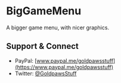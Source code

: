 # BigGameMenu
A bigger game menu, with nicer graphics. 

## **Support & Connect**
* PayPal: [www.paypal.me/goldpawsstuff](https://www.paypal.me/goldpawsstuff)  
* Twitter: [@GoldpawsStuff](https://twitter.com/goldpawsstuff)  

